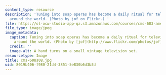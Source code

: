 ```yaml
---
content_type: resource
description: 'Tuning into soap operas has become a daily ritual for television watchers
  around the world. (Photo by jof on Flickr.) '
file: https://ol-ocw-studio-app-qa.s3.amazonaws.com/courses/cms-603-american-soap-operas-spring-2008/8019b406f98021d438515e830b6d3b3d_cms-608s08.jpg
file_type: image/jpeg
image_metadata:
  caption: Tuning into soap operas has become a daily ritual for television watchers
    around the world. (Photo by [jof](http://www.flickr.com/photos/jof) on Flickr.)
  credit: ''
  image-alt: A hand turns on a small vintage television set.
resourcetype: Image
title: cms-608s08.jpg
uid: 8019b406-f980-21d4-3851-5e830b6d3b3d
---
```

